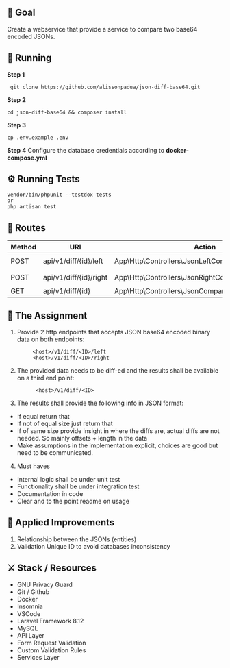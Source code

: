 ## :memo: Goal
Create a webservice that provide a service to compare two base64 encoded JSONs.
## :checkered_flag: Running

 **Step 1** 
 
     git clone https://github.com/alissonpadua/json-diff-base64.git

**Step 2**

    cd json-diff-base64 && composer install

**Step 3**

    cp .env.example .env

**Step 4** Configure the database credentials according to **docker-compose.yml**

## :gear: Running Tests

    vendor/bin/phpunit --testdox tests
    or
    php artisan test

## :trident: Routes
| Method | URI | Action | Body
|--|--|--|--
| POST | api/v1/diff/{id}/left | App\Http\Controllers\JsonLeftController@store | `{"json_base64": "string"}`
| POST |api/v1/diff/{id}/right|App\Http\Controllers\JsonRightController@store| `{"json_base64": "string"}`
| GET | api/v1/diff/{id} | App\Http\Controllers\JsonCompareController@compare | -
## :book: The Assignment

 1. Provide 2 http endpoints that accepts JSON base64 encoded binary data on both endpoints:
 
			 <host>/v1/diff/<ID>/left
			 <host>/v1/diff/<ID>/right
			 
2. The provided data needs to be diff-ed and the results shall be available on a third end point:

			 <host>/v1/diff/<ID>

3. The results shall provide the following info in JSON format:

- If equal return that
- If not of equal size just return that
- If of same size provide insight in where the diffs are, actual diffs are not needed. So mainly offsets + length in the data
- Make assumptions in the implementation explicit, choices are good but need to be communicated.

4. Must haves
- Internal logic shall be under unit test
- Functionality shall be under integration test
- Documentation in code
- Clear and to the point readme on usage


## :thought_balloon: Applied Improvements

 1. Relationship between the JSONs (entities)
 2. Validation Unique ID to avoid databases inconsistency 

## :crossed_swords: Stack / Resources

 - GNU Privacy Guard
 - Git / Github
 - Docker
 - Insomnia
 - VSCode
 - Laravel Framework 8.12
 - MySQL
 - API Layer
 - Form Request Validation
 - Custom Validation Rules
 - Services Layer